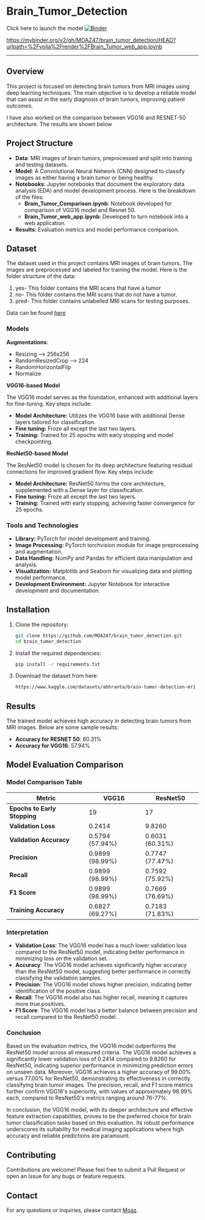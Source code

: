 # Brain_Tumor_Detection

Click here to launch the model
[![Binder](https://mybinder.org/badge_logo.svg)](https://mybinder.org/v2/gh/MOAZ47/brain_tumor_detection/HEAD?urlpath=%2Fvoila%2Frender%2FBrain_Tumor_web_app.ipynb)

https://mybinder.org/v2/gh/MOAZ47/brain_tumor_detection/HEAD?urlpath=%2Fvoila%2Frender%2FBrain_Tumor_web_app.ipynb

---
## Overview

This project is focused on detecting brain tumors from MRI images using deep learning techniques. The main objective is to develop a reliable model that can assist in the early diagnosis of brain tumors, improving patient outcomes.

I have also worked on the comparison between VGG16 and RESNET-50 architecture. The results are shown below

## Project Structure

- **Data**: MRI images of brain tumors, preprocessed and split into training and testing datasets.
- **Model**: A Convolutional Neural Network (CNN) designed to classify images as either having a brain tumor or being healthy.
- **Notebooks**: Jupyter notebooks that document the exploratory data analysis (EDA) and model development process. Here is the breakdown of the files:
   - **Brain_Tumor_Comparison.ipynb**: Notebook developed for comparison of VGG16 model and Resnet 50.
   - **Brain_Tumor_web_app.ipynb**: Developed to turn notebook into a web application.
- **Results**: Evaluation metrics and model performance comparison.

## Dataset

The dataset used in this project contains MRI images of brain tumors. The images are preprocessed and labeled for training the model. Here is the folder structure of the data:
1. yes- This folder contains the MRI scans that have a tumor
2. no- This folder contains the MRI scans that do not have a tumor.
3. pred- This folder contains unlabelled MRI scans for testing purposes.

Data can be found [here](https://www.kaggle.com/datasets/abhranta/brain-tumor-detection-mri)

### Models

**Augmentations**:
- Resizing --> 256x256
- RandomResizedCrop --> 224
- RandomHorizontalFlip
- Normalize

**VGG16-based Model**

The VGG16 model serves as the foundation, enhanced with additional layers for fine-tuning. Key steps include:

- **Model Architecture:** Utilizes the VGG16 base with additional Dense layers tailored for classification.
- **Fine tuning:** Froze all except the last two layers.
- **Training:** Trained for 25 epochs with early stopping and model checkpointing.

**ResNet50-based Model**

The ResNet50 model is chosen for its deep architecture featuring residual connections for improved gradient flow. Key steps include:

- **Model Architecture:** ResNet50 forms the core architecture, supplemented with a Dense layer for classification.
- **Fine tuning:** Froze all except the last two layers.
- **Training:** Trained with early stopping, achieving faster convergence for 25 epochs.

### Tools and Technologies

- **Library:** PyTorch for model development and training.
- **Image Processing:** PyTorch torchvision module for image preprocessing and augmentation.
- **Data Handling:** NumPy and Pandas for efficient data manipulation and analysis.
- **Visualization:** Matplotlib and Seaborn for visualizing data and plotting model performance.
- **Development Environment:** Jupyter Notebook for interactive development and documentation.

## Installation

1. Clone the repository:
   ```bash
   git clone https://github.com/MOAZ47/brain_tumor_detection.git
   cd brain_tumor_detection
   ```

2. Install the required dependencies:
   ```bash
   pip install -r requirements.txt
   ```

3. Download the dataset from here:
   ```bash
   https://www.kaggle.com/datasets/abhranta/brain-tumor-detection-mri
   ```

## Results

The trained model achieves high accuracy in detecting brain tumors from MRI images. Below are some sample results:

- **Accuracy for RESNET 50**: 60.31%
- **Accuracy for VGG16**: 57.94%

## Model Evaluation Comparison

### Model Comparison Table

| Metric          | VGG16                           | ResNet50                        |
|-----------------|---------------------------------|---------------------------------|
|**Epochs to Early Stopping**| 19 | 17|
|**Validation Loss** | 0.2414                         | 9.8260                          |
| **Validation Accuracy**    | 0.5794 (57.94%)                 | 0.6031 (60.31%)                 |
| **Precision**   | 0.9899 (98.99%)                 | 0.7747 (77.47%)                 |
| **Recall**      | 0.9899 (98.99%)                 | 0.7592 (75.92%)                 |
| **F1 Score**    | 0.9899 (98.99%)                 | 0.7669 (76.69%)                 |
|**Training Accuracy** | 0.6827 (69.27%) | 0.7183 (71.83%) |

### Interpretation

- **Validation Loss**: The VGG16 model has a much lower validation loss compared to the ResNet50 model, indicating better performance in minimizing loss on the validation set.
- **Accuracy**: The VGG16 model achieves significantly higher accuracy than the ResNet50 model, suggesting better performance in correctly classifying the validation samples.
- **Precision**: The VGG16 model shows higher precision, indicating better identification of the positive class.
- **Recall**: The VGG16 model also has higher recall, meaning it captures more true positives.
- **F1 Score**: The VGG16 model has a better balance between precision and recall compared to the ResNet50 model.


### Conclusion

Based on the evaluation metrics, the VGG16 model outperforms the ResNet50 model across all measured criteria. The VGG16 model achieves a significantly lower validation loss of 0.2414 compared to 9.8260 for ResNet50, indicating superior performance in minimizing prediction errors on unseen data. Moreover, VGG16 achieves a higher accuracy of 99.00% versus 77.00% for ResNet50, demonstrating its effectiveness in correctly classifying brain tumor images. The precision, recall, and F1 score metrics further confirm VGG16's superiority, with values of approximately 98.99% each, compared to ResNet50's metrics ranging around 76-77%.

In conclusion, the VGG16 model, with its deeper architecture and effective feature extraction capabilities, proves to be the preferred choice for brain tumor classification tasks based on this evaluation. Its robust performance underscores its suitability for medical imaging applications where high accuracy and reliable predictions are paramount.

## Contributing

Contributions are welcome! Please feel free to submit a Pull Request or open an Issue for any bugs or feature requests.

## Contact

For any questions or inquiries, please contact [Moaz](mailto:moazhusain47@gmail.com).
